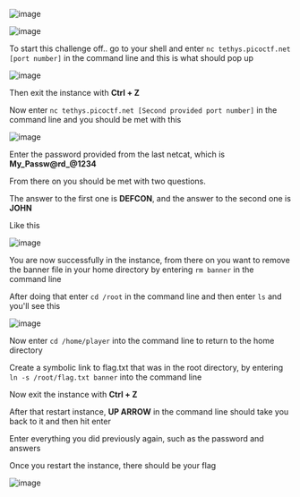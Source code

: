 ![image](https://github.com/berdies/PicoCTF-2024/assets/132856091/425f8662-6ce1-442e-97d9-d8beb6dd6a69)

![image](https://github.com/berdies/PicoCTF-2024/assets/132856091/4e3cd800-5278-4986-bdf5-da2104683541)

To start this challenge off.. go to your shell and enter `nc tethys.picoctf.net [port number]` in the command line and this is what should pop up

![image](https://github.com/berdies/PicoCTF-2024/assets/132856091/41501823-d227-4376-8e62-cbef0a4ca2e7)


Then exit the instance with **Ctrl + Z**

Now enter `nc tethys.picoctf.net [Second provided port number]` in the command line and you should be met with this

![image](https://github.com/berdies/PicoCTF-2024/assets/132856091/3c0c6dd0-4835-44c8-a120-a5b59c8515c3)

Enter the password provided from the last netcat, which is **My_Passw@rd_@1234**

From there on you should be met with two questions.

The answer to the first one is **DEFCON**, and the answer to the second one is **JOHN**

Like this

![image](https://github.com/berdies/PicoCTF-2024/assets/132856091/b44a3664-6aad-4c88-9588-fd3ad79dce6b)

You are now successfully in the instance, from there on you want to remove the banner file in your home directory by entering `rm banner` in the command line

After doing that enter `cd /root` in the command line and then enter `ls` and you'll see this 

![image](https://github.com/berdies/PicoCTF-2024/assets/132856091/a5d72cae-8f6a-49ed-9879-634cab3ef27e)

Now enter `cd /home/player` into the command line to return to the home directory 

Create a symbolic link to flag.txt that was in the root directory, by entering `ln -s /root/flag.txt banner` into the command line

Now exit the instance with **Ctrl + Z** 

After that restart instance, **UP ARROW** in the command line should take you back to it and then hit enter

Enter everything you did previously again, such as the password and answers 

Once you restart the instance, there should be your flag

![image](https://github.com/berdies/PicoCTF-2024/assets/132856091/79ff1b12-84f6-473e-9502-2959ba23c5a3)




